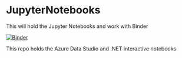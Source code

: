 # JupyterNotebooks
This will hold the Jupyter Notebooks and work with Binder

[![Binder](https://mybinder.org/badge_logo.svg)](https://mybinder.org/v2/gh/SQLDBAWithABeard/JupyterNotebooks/master?urlpath=lab)

This repo holds the Azure Data Studio and .NET interactive notebooks

